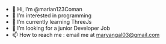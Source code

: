 - 👋 Hi, I’m @marian123Coman
- 👀 I’m interested in programming
- 🌱 I’m currently learning ThreeJs
- 💞️ I’m looking for a junior Developer Job
- 📫 How to reach me : email me at maryangal03@gmail.com

<!---
marian123Coman/marian123Coman is a ✨ special ✨ repository because its `README.md` (this file) appears on your GitHub profile.
You can click the Preview link to take a look at your changes.
--->
